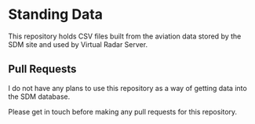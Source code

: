 # Standing Data

This repository holds CSV files built from the aviation data stored by the
SDM site and used by Virtual Radar Server.

## Pull Requests

I do not have any plans to use this repository as a way of getting data into
the SDM database.

Please get in touch before making any pull requests for this repository.
